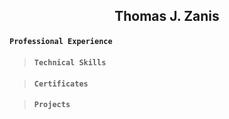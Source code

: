 ## <p align="center"> Thomas J. Zanis</p>
<p align ="left>(267)-439-3555   <center>Trevose, Pa 19053<center> Thomas.J.Zanis@gmail.com </p>
Linked-in: 
>#### **```Professional Profile```**

>#### **```Professional Experience```**

>#### **```Technical Skills```**

>#### **```Certificates```**

>#### **```Projects```**

